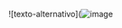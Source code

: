 ![texto-alternativo](![image](https://github.com/giovanna-2008/giovanna-2008/assets/145015891/28244c37-f88c-4d81-83f4-08169702afd7)

